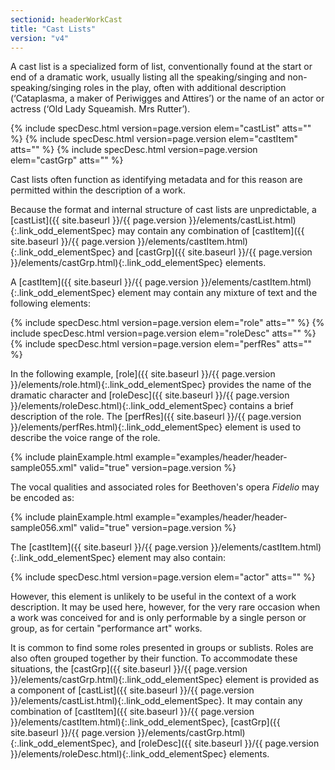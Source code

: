 ```yaml
---
sectionid: headerWorkCast
title: "Cast Lists"
version: "v4"
---
```




A cast list is a specialized form of list, conventionally found at the start or end
of a
dramatic work, usually listing all the speaking/singing and non-speaking/singing roles
in
the play, often with additional description (‘Cataplasma, a maker of Periwigges and
Attires’) or the name of an actor or actress (‘Old Lady Squeamish. Mrs Rutter’).



{% include specDesc.html version=page.version elem="castList" atts="" %}
{% include specDesc.html version=page.version elem="castItem" atts="" %}
{% include specDesc.html version=page.version elem="castGrp" atts="" %}



Cast lists often function as identifying metadata and for this reason are permitted
within the description of a work.

Because the format and internal structure of cast lists are unpredictable, a [castList]({{ site.baseurl }}/{{ page.version }}/elements/castList.html){:.link_odd_elementSpec} may contain any combination of [castItem]({{ site.baseurl }}/{{ page.version }}/elements/castItem.html){:.link_odd_elementSpec}
and [castGrp]({{ site.baseurl }}/{{ page.version }}/elements/castGrp.html){:.link_odd_elementSpec} elements.

A [castItem]({{ site.baseurl }}/{{ page.version }}/elements/castItem.html){:.link_odd_elementSpec} element may contain any mixture of text and the
following elements:



{% include specDesc.html version=page.version elem="role" atts="" %}
{% include specDesc.html version=page.version elem="roleDesc" atts="" %}
{% include specDesc.html version=page.version elem="perfRes" atts="" %}



In the following example, [role]({{ site.baseurl }}/{{ page.version }}/elements/role.html){:.link_odd_elementSpec} provides the name of the dramatic
character and [roleDesc]({{ site.baseurl }}/{{ page.version }}/elements/roleDesc.html){:.link_odd_elementSpec} contains a brief description of the role. The
[perfRes]({{ site.baseurl }}/{{ page.version }}/elements/perfRes.html){:.link_odd_elementSpec} element is used to describe the voice range of the
role.

{% include plainExample.html example="examples/header/header-sample055.xml" valid="true" version=page.version %}

The vocal qualities and associated roles for Beethoven's opera *Fidelio* may
be encoded as:

{% include plainExample.html example="examples/header/header-sample056.xml" valid="true" version=page.version %}

The [castItem]({{ site.baseurl }}/{{ page.version }}/elements/castItem.html){:.link_odd_elementSpec} element may also contain:



{% include specDesc.html version=page.version elem="actor" atts="" %}



However, this element is unlikely to be useful in the context of a work description.
It
may be used here, however, for the very rare occasion when a work was conceived for
and is
only performable by a single person or group, as for certain "performance art" works.

It is common to find some roles presented in groups or sublists. Roles are also often
grouped together by their function. To accommodate these situations, the [castGrp]({{ site.baseurl }}/{{ page.version }}/elements/castGrp.html){:.link_odd_elementSpec} element is provided as a component of [castList]({{ site.baseurl }}/{{ page.version }}/elements/castList.html){:.link_odd_elementSpec}. It
may contain any combination of [castItem]({{ site.baseurl }}/{{ page.version }}/elements/castItem.html){:.link_odd_elementSpec}, [castGrp]({{ site.baseurl }}/{{ page.version }}/elements/castGrp.html){:.link_odd_elementSpec}, and [roleDesc]({{ site.baseurl }}/{{ page.version }}/elements/roleDesc.html){:.link_odd_elementSpec} elements.


